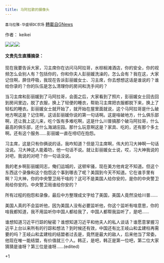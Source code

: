 ```yaml
---
title: 马阿拉歌的摄像头
---
```

`喜马拉雅-华盛顿DC农场` [轉載自GNews](https://gnews.org/zh-hans/1541417/)

作者： keikei


![](https://assets.gnews.org/wp-content/uploads/2021/09/1-96-scaled.jpg)![](https://assets.gnews.org/wp-content/uploads/2021/09/2-71-scaled.jpg)![](https://assets.gnews.org/wp-content/uploads/2021/09/3-54-scaled.jpg)
#### 文贵先生直播摘录： 

现在我要告诉大家，习主席你在访问马阿拉哥，水棕榈滩酒店，你的安全，你的视频怎么会别人有？包括你的，你和你夫人彭丽媛洗澡的，怎么会有？我在这，大家记住啊，屏住呼吸，我现在告诉彭丽媛女士、习主席，你去想想这话是谁说的？谁给你录的？你的队伍是怎么清理你的房间和洗手间的？

当习主席和彭丽媛到了马阿拉哥，会面之后，大家看到了照片，彭丽媛女士回去回到房间里边，脱了衣服，换上了轻便的睡衣，帮助习主席把衣服都脱下来，换上了轻松的睡衣。彭丽媛女士就开始了，就开始在屋里面就说，这个马阿拉哥是什么破地方啊这是？记住啊，这话彭丽媛你说的第一句话啊。这是啥破地方，什么俱乐部啊，还让我上这儿来，吃个饭有多难吃啊，这是什么川普搞那个破马阿拉哥，什么最高的俱乐部，还什么海湖庄园。那什么玩意啊这是？家具、吃的，还有那个多土啊。还有这个服务……彭丽媛一直在唠叨在抱怨。

习主席，这是只有你俩说的话，我咋知道？但是习主席啊，伟大的习大神啊一句话没说。习大神这人能着叻，他一句话不说。就让彭丽媛女士说，哎，习大神我说的对吧，我说的对吧？你一句话没说。

我的老乡啊彭丽媛同志，俺们运城的，这顿牢骚，现在美方他肯定不知道。但这个东西这个录像和这个抱怨这个事到哪去了呢？美国到今天不知道。它在谁手里有啊？习大神，你的中央警卫局干啥的？这可不是美国人给你安的，是你的中央警卫局给你安的。中央警卫局谁给你安的？

所有过程的抱怨和录像，最后中方整理成文字给了美国，美国人竟然没给川普……

美国人真的不会监听他，因为美国人没有必要监听他，你这个监听有啥意思，你的啥我都知道，我不用监听你中国人都给我了，中国人都帮我监听了，是吧……

谁想知道习近平行踪的秘密？谁想知道习近平和他夫人的私人谈话？谁愿意掌握习近平上台以来所有的行踪和想法？到时候还有效，中国还有比王岐山和孟建柱再需要的吗？王岐山和孟建柱的结盟者过去是，竟然是最大的敌人，后来他当了常委。他现在唯一能结盟，有价值就三个人。韩正，是吧，韩正是第一位吧，第二位大家猜猜是谁呀？第三位是谁呀……(edited)

+1
